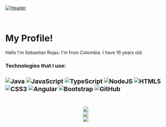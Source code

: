 
[![Header](https://static.wixstatic.com/media/669128_ec1c7a78e9694aec8a07c2e48b292ae1~mv2.gif)]()

&nbsp;

# My Profile!

Hello I'm Sebastian Rojas. I'm from Colombia. I have 16 years old.

<b><h3>Technologies that I use:<h3/><b/>
![Java](https://img.shields.io/badge/Java-ED8B00?style=for-the-badge&logo=java&logoColor=white)
![JavaScript](https://img.shields.io/badge/JavaScript-F7DF1E?style=for-the-badge&logo=javascript&logoColor=black)
![TypeScript](https://img.shields.io/badge/TypeScript-007ACC?style=for-the-badge&logo=typescript&logoColor=white)
![NodeJS](https://img.shields.io/badge/Node.js-43853D?style=for-the-badge&logo=node.js&logoColor=white)
![HTML5](https://img.shields.io/badge/HTML5-E34F26?style=for-the-badge&logo=html5&logoColor=white)
![CSS3](https://img.shields.io/badge/CSS3-1572B6?style=for-the-badge&logo=css3&logoColor=white)
![Angular](https://img.shields.io/badge/Angular-DD0031?style=for-the-badge&logo=angular&logoColor=white)
![Bootstrap](https://img.shields.io/badge/Bootstrap-563D7C?style=for-the-badge&logo=bootstrap&logoColor=white)
![GitHub](https://img.shields.io/badge/GitHub-100000?style=for-the-badge&logo=github&logoColor=white)


<br/>
<div align="center"><img align="center" src="https://github-readme-stats.vercel.app/api?username=MrYeibis&hide_border=true&show_icons=true&theme=gotham"/></div>
<div align="center"><img align="center" src="http://github-readme-streak-stats.herokuapp.com?user=MrYeibis&theme=gotham&hide_border=true&date_format=j%20M%5B%20Y%5D"/></div>
<div align="center"><img align="center" src="https://github-readme-stats.vercel.app/api/top-langs/?username=MrYeibis&hide_border=true&layout=compact&show_icons=true&theme=gotham"/></div>
<br/>
